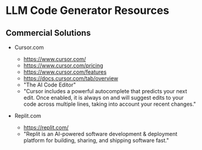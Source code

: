 
# LLM Code Generator Resources



## Commercial Solutions

- Cursor.com
  + https://www.cursor.com/
  + https://www.cursor.com/pricing
  + https://www.cursor.com/features
  + https://docs.cursor.com/tab/overview
  + "The AI Code Editor"
  + "Cursor includes a powerful autocomplete that predicts your next edit. Once enabled, it is always on and will suggest edits to your code across multiple lines, taking into account your recent changes."



- Replit.com
  + https://replit.com/
  + "Replit is an AI-powered software development & deployment platform for building, sharing, and shipping software fast."



